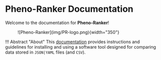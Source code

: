 # Pheno-Ranker Documentation 

Welcome to the documentation for **Pheno-Ranker**!

<figure markdown>
 ![Pheno-Ranker](img/PR-logo.png){width="350"}
</figure>

!!! Abstract "About" 
    This [documentation](https://cnag-biomedical-informatics.github.io/pheno-ranker) provides instructions and guidelines for installing and using a software tool designed for comparing data stored in `JSON|YAML` files (and `CSV`).
